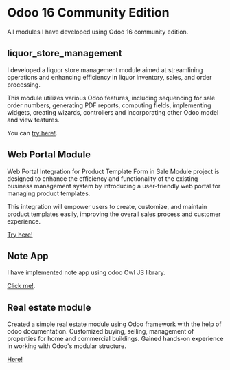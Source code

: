 # Odoo 16 Community Edition 
All modules I have developed using Odoo 16 community edition.


## liquor_store_management 
I developed a liquor store management module aimed at streamlining operations and enhancing efficiency in liquor 
inventory, sales, and order processing.

This module utilizes various Odoo features, including sequencing for sale order numbers, generating PDF reports, 
computing fields, implementing widgets, creating wizards, controllers and incorporating other Odoo model and view features.

You can [try here!](addons/liquor).

## Web Portal Module
Web Portal Integration for Product Template Form in Sale Module project is designed to enhance the efficiency and 
functionality of the existing business management system by introducing a user-friendly web portal for managing product templates. 

This integration will empower users to create, customize, and maintain product templates easily, improving the overall sales process and customer experience.




[Try here!](/home/slo/odoo_dev/local/odoo16ce/addons/product_portal)

## Note App 
I have implemented note app using odoo Owl JS library.

[Click me!](addons/my_note).

## Real estate module

Created a simple real estate module using Odoo framework with the help of odoo documentation. Customized buying, selling,
management of properties for home and commercial buildings. Gained hands-on experience in working with Odoo's modular structure.

[Here!](addons/estate)

